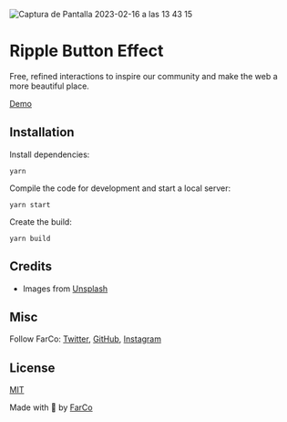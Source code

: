 ![Captura de Pantalla 2023-02-16 a las 13 43 15](https://user-images.githubusercontent.com/854320/219369982-b191e56d-bec2-4105-99fb-5d23eb938f79.jpg)

# Ripple Button Effect

Free, refined interactions to inspire our community and make the web a more beautiful place.

[Demo](https://interactions-ripple-button.onrender.com/)


## Installation

Install dependencies:

```
yarn
```

Compile the code for development and start a local server:

```
yarn start
```

Create the build:

```
yarn build
```

## Credits

- Images from [Unsplash](https://unsplash.com/)

## Misc

Follow FarCo: [Twitter](https://twitter.com/farco_studio), [GitHub](https://github.com/farco-studio), [Instagram](https://www.instagram.com/farco_studio/)

## License
[MIT](LICENSE)

Made with :green_heart: by [FarCo](http://www.farcostudio.com)
